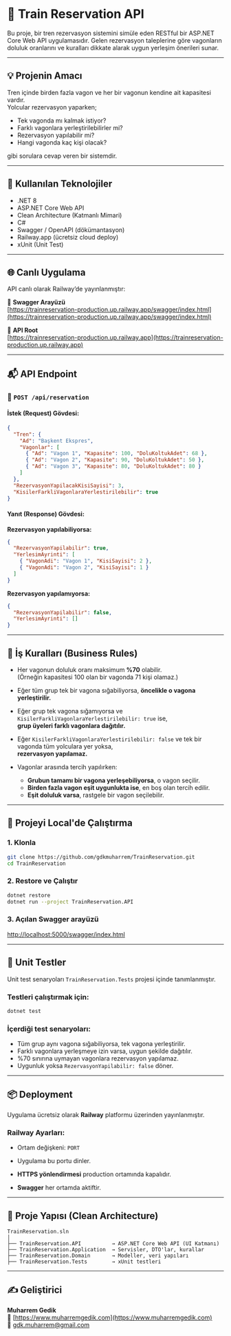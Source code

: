 # 🚆 Train Reservation API

Bu proje, bir tren rezervasyon sistemini simüle eden RESTful bir ASP.NET Core Web API uygulamasıdır. Gelen rezervasyon taleplerine göre vagonların doluluk oranlarını ve kuralları dikkate alarak uygun yerleşim önerileri sunar.

---

## 💡 Projenin Amacı

Tren içinde birden fazla vagon ve her bir vagonun kendine ait kapasitesi vardır.  
Yolcular rezervasyon yaparken;

- Tek vagonda mı kalmak istiyor?
- Farklı vagonlara yerleştirilebilirler mi?
- Rezervasyon yapılabilir mi?
- Hangi vagonda kaç kişi olacak?

gibi sorulara cevap veren bir sistemdir.

---

## 🔧 Kullanılan Teknolojiler

- .NET 8  
- ASP.NET Core Web API  
- Clean Architecture (Katmanlı Mimari)  
- C#  
- Swagger / OpenAPI (dökümantasyon)  
- Railway.app (ücretsiz cloud deploy)  
- xUnit (Unit Test)

---

## 🌐 Canlı Uygulama

API canlı olarak Railway’de yayınlanmıştır:

🔗 **Swagger Arayüzü**  
[https://trainreservation-production.up.railway.app/swagger/index.html](https://trainreservation-production.up.railway.app/swagger/index.html)

🔗 **API Root**  
[https://trainreservation-production.up.railway.app](https://trainreservation-production.up.railway.app)

---

## 📬 API Endpoint

### 🔹 `POST /api/reservation`

#### İstek (Request) Gövdesi:

```json
{
  "Tren": {
    "Ad": "Başkent Ekspres",
    "Vagonlar": [
      { "Ad": "Vagon 1", "Kapasite": 100, "DoluKoltukAdet": 68 },
      { "Ad": "Vagon 2", "Kapasite": 90, "DoluKoltukAdet": 50 },
      { "Ad": "Vagon 3", "Kapasite": 80, "DoluKoltukAdet": 80 }
    ]
  },
  "RezervasyonYapilacakKisiSayisi": 3,
  "KisilerFarkliVagonlaraYerlestirilebilir": true
}
```

#### Yanıt (Response) Gövdesi:

**Rezervasyon yapılabiliyorsa:**

```json
{
  "RezervasyonYapilabilir": true,
  "YerlesimAyrinti": [
    { "VagonAdi": "Vagon 1", "KisiSayisi": 2 },
    { "VagonAdi": "Vagon 2", "KisiSayisi": 1 }
  ]
}
```

**Rezervasyon yapılamıyorsa:**

```json
{
  "RezervasyonYapilabilir": false,
  "YerlesimAyrinti": []
}
```

---

## 🧠 İş Kuralları (Business Rules)

- Her vagonun doluluk oranı maksimum **%70** olabilir.  
  (Örneğin kapasitesi 100 olan bir vagonda 71 kişi olamaz.)

- Eğer tüm grup tek bir vagona sığabiliyorsa, **öncelikle o vagona yerleştirilir.**

- Eğer grup tek vagona sığamıyorsa ve `KisilerFarkliVagonlaraYerlestirilebilir: true` ise,  
  **grup üyeleri farklı vagonlara dağıtılır.**

- Eğer `KisilerFarkliVagonlaraYerlestirilebilir: false` ve tek bir vagonda tüm yolculara yer yoksa,  
  **rezervasyon yapılamaz.**

- Vagonlar arasında tercih yapılırken:  
  - **Grubun tamamı bir vagona yerleşebiliyorsa**, o vagon seçilir.  
  - **Birden fazla vagon eşit uygunlukta ise**, en boş olan tercih edilir.  
  - **Eşit doluluk varsa**, rastgele bir vagon seçilebilir.

---

## 🚀 Projeyi Local'de Çalıştırma

### 1. Klonla

```bash
git clone https://github.com/gdkmuharrem/TrainReservation.git
cd TrainReservation
```

### 2. Restore ve Çalıştır

```bash
dotnet restore
dotnet run --project TrainReservation.API
```

### 3. Açılan Swagger arayüzü

[http://localhost:5000/swagger/index.html](http://localhost:5000/swagger/index.html)

---

## 🧪 Unit Testler

Unit test senaryoları `TrainReservation.Tests` projesi içinde tanımlanmıştır.

### Testleri çalıştırmak için:

```bash
dotnet test
```

### İçerdiği test senaryoları:

- Tüm grup aynı vagona sığabiliyorsa, tek vagona yerleştirilir.  
- Farklı vagonlara yerleşmeye izin varsa, uygun şekilde dağıtılır.  
- %70 sınırına uymayan vagonlara rezervasyon yapılamaz.  
- Uygunluk yoksa `RezervasyonYapilabilir: false` döner.

---

## 📦 Deployment

Uygulama ücretsiz olarak **Railway** platformu üzerinden yayınlanmıştır.

### Railway Ayarları:

- Ortam değişkeni: `PORT`  
- Uygulama bu portu dinler.

- **HTTPS yönlendirmesi** production ortamında kapalıdır.  
- **Swagger** her ortamda aktiftir.

---

## 📁 Proje Yapısı (Clean Architecture)

```
TrainReservation.sln
│
├── TrainReservation.API          → ASP.NET Core Web API (UI Katmanı)
├── TrainReservation.Application  → Servisler, DTO'lar, kurallar
├── TrainReservation.Domain       → Modeller, veri yapıları
├── TrainReservation.Tests        → xUnit testleri
```

---

## ✍️ Geliştirici

**Muharrem Gedik**  
🔗 [https://www.muharremgedik.com](https://www.muharremgedik.com)  
📧 [gdk.muharrem@gmail.com](mailto:gdk.muharrem@gmail.com)
